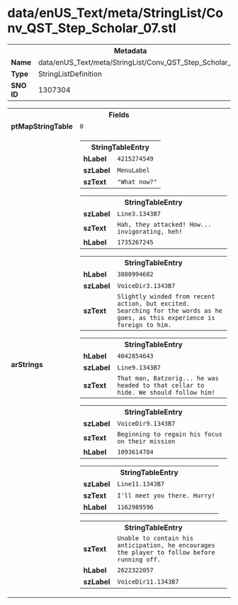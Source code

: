 <h1>data/enUS_Text/meta/StringList/Conv_QST_Step_Scholar_07.stl</h1><table><tr><th colspan="100%">Metadata</th></tr><tr><td><b>Name</b></td><td>data/enUS_Text/meta/StringList/Conv_QST_Step_Scholar_07.stl</td></tr><tr><td><b>Type</b></td><td>StringListDefinition</td></tr><tr><td><b>SNO ID</b></td><td>1307304</td></tr></table>

<table><tr><th colspan="100%">Fields</th></tr><tr><td><b>ptMapStringTable</b></td><td><code>0</code></td></tr><tr><td><b>arStrings</b></td><td><table><tr><th colspan="100%">StringTableEntry</th></tr><tr><td><b>hLabel</b></td><td><code>4215274549</code></td></tr><tr><td><b>szLabel</b></td><td><code>MenuLabel</code></td></tr><tr><td><b>szText</b></td><td><code>"What now?"</code></td></tr></table>


<table><tr><th colspan="100%">StringTableEntry</th></tr><tr><td><b>szLabel</b></td><td><code>Line3.1343B7</code></td></tr><tr><td><b>szText</b></td><td><code>Hah, they attacked! How... invigorating, heh!</code></td></tr><tr><td><b>hLabel</b></td><td><code>1735267245</code></td></tr></table>


<table><tr><th colspan="100%">StringTableEntry</th></tr><tr><td><b>hLabel</b></td><td><code>3080994682</code></td></tr><tr><td><b>szLabel</b></td><td><code>VoiceDir3.1343B7</code></td></tr><tr><td><b>szText</b></td><td><code>Slightly winded from recent action, but excited. Searching for the words as he goes, as this experience is foreign to him.</code></td></tr></table>


<table><tr><th colspan="100%">StringTableEntry</th></tr><tr><td><b>hLabel</b></td><td><code>4042854643</code></td></tr><tr><td><b>szLabel</b></td><td><code>Line9.1343B7</code></td></tr><tr><td><b>szText</b></td><td><code>That man, Batzorig... he was headed to that cellar to hide. We should follow him!</code></td></tr></table>


<table><tr><th colspan="100%">StringTableEntry</th></tr><tr><td><b>szLabel</b></td><td><code>VoiceDir9.1343B7</code></td></tr><tr><td><b>szText</b></td><td><code>Beginning to regain his focus on their mission</code></td></tr><tr><td><b>hLabel</b></td><td><code>1093614784</code></td></tr></table>


<table><tr><th colspan="100%">StringTableEntry</th></tr><tr><td><b>szLabel</b></td><td><code>Line11.1343B7</code></td></tr><tr><td><b>szText</b></td><td><code>I'll meet you there. Hurry!</code></td></tr><tr><td><b>hLabel</b></td><td><code>1162989596</code></td></tr></table>


<table><tr><th colspan="100%">StringTableEntry</th></tr><tr><td><b>szText</b></td><td><code>Unable to contain his anticipation, he encourages the player to follow before running off.</code></td></tr><tr><td><b>hLabel</b></td><td><code>2622322057</code></td></tr><tr><td><b>szLabel</b></td><td><code>VoiceDir11.1343B7</code></td></tr></table>


</td></tr></table>

